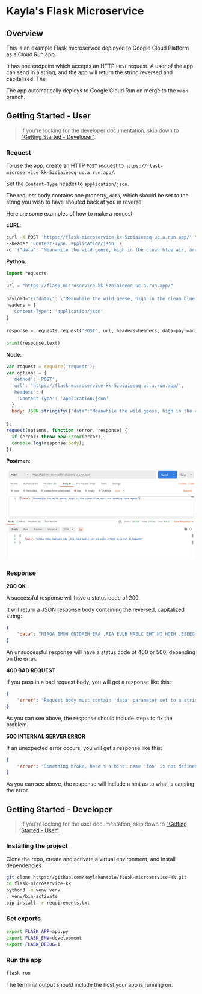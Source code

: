 # Kayla's Flask Microservice

## Overview 

This is an example Flask microservice deployed to Google Cloud Platform as a Cloud Run app. 

It has one endpoint which accepts an HTTP `POST` request. A user of the app can send in a string, and the app will return the string reversed and capitalized. The

The app automatically deploys to Google Cloud Run on merge to the `main` branch.

## Getting Started - User

> If you're looking for the developer documentation, skip down to ["Getting Started - Developer"](#Getting-Started-Developer).

### Request

To use the app, create an HTTP `POST` request to `https://flask-microservice-kk-5zoiaieeoq-uc.a.run.app/`.

Set the `Content-Type` header to `application/json`. 

The request body contains one property, `data`, which should be set to the string you wish to have shouted back at you in reverse.

Here are some examples of how to make a request:

**cURL**:

```bash
curl -X POST 'https://flask-microservice-kk-5zoiaieeoq-uc.a.run.app/' \
--header 'Content-Type: application/json' \
-d '{"data": "Meanwhile the wild geese, high in the clean blue air, are heading home again"}'
```

**Python**: 

```python
import requests

url = "https://flask-microservice-kk-5zoiaieeoq-uc.a.run.app/"

payload="{\"data\": \"Meanwhile the wild geese, high in the clean blue air, are heading home again.\"}"
headers = {
  'Content-Type': 'application/json'
}

response = requests.request("POST", url, headers=headers, data=payload)

print(response.text)

```

**Node**:

```js
var request = require('request');
var options = {
  'method': 'POST',
  'url': 'https://flask-microservice-kk-5zoiaieeoq-uc.a.run.app/',
  'headers': {
    'Content-Type': 'application/json'
  },
  body: JSON.stringify({"data":"Meanwhile the wild geese, high in the clean blue air, are heading home again."})

};
request(options, function (error, response) {
  if (error) throw new Error(error);
  console.log(response.body);
});
```

**Postman**:

![postman](docs/postman_example.png)

### Response

**200 OK**

A successful response will have a status code of 200. 

It will return a JSON response body containing the reversed, capitalized string:

```json
{
    "data": "NIAGA EMOH GNIDAEH ERA ,RIA EULB NAELC EHT NI HGIH ,ESEEG DLIW EHT ELIHWNAEM"
}
```

An unsuccessful response will have a status code of 400 or 500, depending on the error.

**400 BAD REQUEST**

If you pass in a bad request body, you will get a response like this:

```json
{
    "error": "Request body must contain 'data' parameter set to a string with a length greater than 0."
}
```

As you can see above, the response should include steps to fix the problem.


**500 INTERNAL SERVER ERROR**

If an unexpected error occurs, you will get a response like this:

```json
{
    "error": "Something broke, here's a hint: name 'foo' is not defined"
}
```

As you can see above, the response will include a hint as to what is causing the error.


## Getting Started - Developer

> If you're looking for the user documentation, skip down to ["Getting Started - User"](#Getting-Started-User).


### Installing the project

Clone the repo, create and activate a virtual environment, and install dependencies.

```bash
git clone https://github.com/kaylakantola/flask-microservice-kk.git
cd flask-microservice-kk
python3 -m venv venv
. venv/bin/activate
pip install -r requirements.txt
```

### Set exports

```sh
export FLASK_APP=app.py       
export FLASK_ENV=development
export FLASK_DEBUG=1
```

### Run the app 

```bash 
flask run
```

The terminal output should include the host your app is running on.




